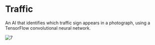 # Traffic

An AI that identifies which traffic sign appears in a photograph, using a TensorFlow convolutional neural network.


![7](https://user-images.githubusercontent.com/96381612/206856124-f9dfcc64-da52-4c29-b784-1f8da4c60254.png)


